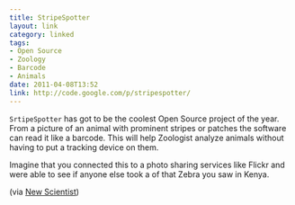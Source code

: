 ```yaml
---
title: StripeSpotter
layout: link
category: linked
tags:
- Open Source
- Zoology
- Barcode
- Animals
date: 2011-04-08T13:52
link: http://code.google.com/p/stripespotter/
---
```


`SrtipeSpotter` has got to be the coolest Open Source project of the year. From a picture of an animal with prominent stripes or patches the software can read it like a barcode. This will help Zoologist analyze animals without having to put a tracking device on them.

Imagine that you connected this to a photo sharing services like Flickr and were able to see if anyone else took a of that Zebra you saw in Kenya.

(via [New Scientist](http://www.newscientist.com/blogs/onepercent/2011/04/barcode-scanner-for-zebras.html "New Scientist - Barcode scanner for zebras"))
